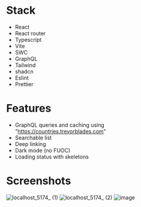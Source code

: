 # Stack

- React
- React router
- Typescript
- Vite
- SWC
- GraphQL
- Tailwind
- shadcn
- Eslint
- Prettier

# Features

- GraphQL queries and caching using "https://countries.trevorblades.com"
- Searchable list
- Deep linking
- Dark mode (no FUOC)
- Loading status with skeletons

# Screenshots

![localhost_5174_ (1)](https://github.com/user-attachments/assets/ddcd1941-a7f9-474a-a9f2-8bd4ce21acc0)
![localhost_5174_ (2)](https://github.com/user-attachments/assets/aece5c1b-f265-433e-b769-e4b5c442da6d)
![image](https://github.com/user-attachments/assets/d2d02f41-ecfa-4027-943e-7547d1adae23)
